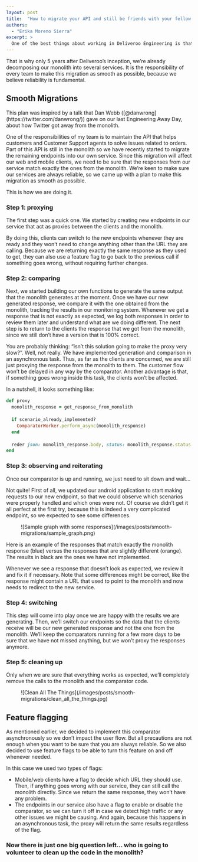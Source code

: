 ```yaml
---
layout: post
title:  "How to migrate your API and still be friends with your fellow client developers"
authors:
  - "Erika Moreno Sierra"
excerpt: >
  One of the best things about working in Deliveroo Engineering is that we have the opportunity to work on a great ever-changing product, which means we are constantly evolving, improving and facing new challenges. One of the main problems we have right now, which is a great problem to have, is the fact that we have grown so much that our monolithic application can’t hold everything in just one place anymore.
---
```


That is why only 5 years after Deliveroo’s inception, we’re already decomposing our monolith into several services. It is the responsibility of every team to make this migration as smooth as possible, because we believe reliability is fundamental.

## Smooth Migrations

<aside>
  This plan was inspired by a talk that Dan Webb ([@danwrong](https://twitter.com/danwrong/)) gave on our last Engineering Away Day, about how Twitter got away from the monolith.
</aside>

One of the responsibilities of my team is to maintain the API that helps customers and Customer Support agents to solve issues related to orders. Part of this API is still in the monolith so we have recently started to migrate the remaining endpoints into our own service. Since this migration will affect our web and mobile clients, we need to be sure that the responses from our service match exactly the ones from the monolith. We’re keen to make sure our services are always reliable, so we came up with a plan to make this migration as smooth as possible.

This is how we are doing it.


### Step 1: proxying

The first step was a quick one. We started by creating new endpoints in our service that act as proxies between the clients and the monolith.

By doing this, clients can switch to the new endpoints whenever they are ready and they won’t need to change anything other than the URL they are calling. Because we are returning exactly the same response as they used to get, they can also use a feature flag to go back to the previous call if something goes wrong, without requiring further changes.


### Step 2: comparing

Next, we started building our own functions to generate the same output that the monolith generates at the moment. Once we have our new generated response, we compare it with the one obtained from the monolith, tracking the results in our monitoring system. Whenever we get a response that is not exactly as expected, we log both responses in order to review them later and understand what are we doing different. The next step is to return to the clients the response that we got from the monolith, since we still don’t have a version that is 100% correct.

You are probably thinking: “isn’t this solution going to make the proxy very slow?”. Well, not really. We have implemented generation and comparison in an asynchronous task. Thus, as far as the clients are concerned, we are still just proxying the response from the monolith to them. The customer flow won’t be delayed in any way by the comparator. Another advantage is that, if something goes wrong inside this task, the clients won’t be affected.

In a nutshell, it looks something like:

```ruby
def proxy
  monolith_response = get_response_from_monolith

  if scenario_already_implemented?
    ComparatorWorker.perform_async(monolith_response)
  end

  reder json: monolith_response.body, status: monolith_response.status
end
```


### Step 3: observing and reiterating

Once our comparator is up and running, we just need to sit down and wait…

Not quite! First of all, we updated our android application to start making requests to our new endpoint, so that we could observe which scenarios were properly handled and which ones were not. Of course we didn’t get it all perfect at the first try, because this is indeed a very complicated endpoint, so we expected to see some differences.

<figure>
![Sample graph with some responses](/images/posts/smooth-migrations/sample_graph.png)
</figure>

Here is an example of the responses that match exactly the monolith response (blue) versus the responses that are slightly different (orange). The results in black are the ones we have not implemented.

Whenever we see a response that doesn’t look as expected, we review it and fix it if necessary. Note that some differences might be correct, like the response might contain a URL that used to point to the monolith and now needs to redirect to the new service.


### Step 4: switching

This step will come into play once we are happy with the results we are generating. Then, we’ll switch our endpoints so the data that the clients receive will be our new generated response and not the one from the monolith. We’ll keep the comparators running for a few more days to be sure that we have not missed anything, but we won’t proxy the responses anymore.


### Step 5: cleaning up

Only when we are sure that everything works as expected, we’ll completely remove the calls to the monolith and the comparator code.

<figure class="small">
![Clean All The Things](/images/posts/smooth-migrations/clean_all_the_things.jpg)
</figure>


## Feature flagging

As mentioned earlier, we decided to implement this comparator asynchronously so we don’t impact the user flow. But all precautions are not enough when you want to be sure that you are always reliable. So we also decided to use feature flags to be able to turn this feature on and off whenever needed.

In this case we used two types of flags:
- Mobile/web clients have a flag to decide which URL they should use. Then, if anything goes wrong with our service, they can still call the monolith directly. Since we return the same response, they won’t have any problem.
- The endpoints in our service also have a flag to enable or disable the comparator, so we can turn it off in case we detect high traffic or any other issues we might be causing. And again, because this happens in an asynchronous task, the proxy will return the same results regardless of the flag.


### Now there is just one big question left… who is going to volunteer to clean up the code in the monolith?
